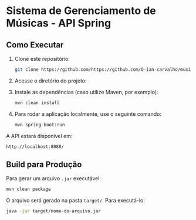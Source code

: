 # Sistema de Gerenciamento de Músicas - API Spring

## Como Executar

1. Clone este repositório:
   ```sh
   git clone https://github.com/https://github.com/O-ian-carvalho/musics-back
   ```
2. Acesse o diretório do projeto:
  
3. Instale as dependências (caso utilize Maven, por exemplo):
   ```sh
   mvn clean install
   ```
4. Para rodar a aplicação localmente, use o seguinte comando:
   ```sh
   mvn spring-boot:run
   ```

A API estará disponível em:
```
http://localhost:8080/
```

## Build para Produção

Para gerar um arquivo `.jar` executável:
```sh
mvn clean package
```
O arquivo será gerado na pasta `target/`. Para executá-lo:
```sh
java -jar target/nome-do-arquivo.jar
```

